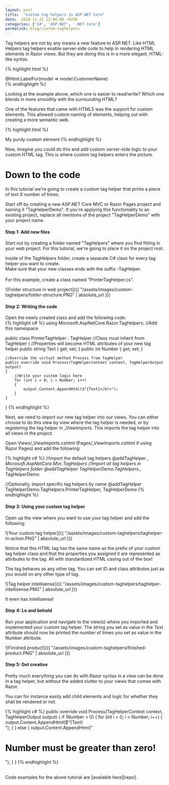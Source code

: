 ```yaml
---
layout: post
title:  "Custom tag helpers in ASP.NET Core"
date:  2018-11-21 12:00:00 +0200
categories: ['C#', 'ASP.NET', '.NET Core']
permalink: blog/custom-taghelpers
---
```


Tag helpers are not by any means a new feature to ASP.NET. Like HTML Helpers tag helpers enable
server-side code to help in rendering HTML elements in Razor views. But they are doing this is 
in a more elegant, HTML-like syntax.

{% highlight html %}
    <div>
        <div>
            <div>
		<!-- These two lines do the same thing -->
                @Html.LabelFor(model => model.CustomerName) <!-- HTML helper -->
                <label asp-for="CustomerName"/> <!-- Tag helper -->
            </div>
        </div>
    </div>
{% endhighlight %}

Looking at the example above, which one is easier to read/write? Which one blends in more smoothly with
the surrounding HTML?

One of the features that came with HTML5 was the support for custom elements. This allowed
custom naming of elements, helping out with creating a more semantic web.

{% highlight html %}
<!-- Custom HTML element tag, by default behaving like an inline element -->
<myelement>My purdy custom element</myelement>
{% endhighlight %}

Now, imagine you could do this and add custom server-side logic to your custom HTML tag. This is where
custom tag helpers enters the picture.

<h1>Down to the code</h1>

In this tutorial we're going to create a custom tag helper that prints a piece of text X number of times.

Start off by creating a new ASP.NET Core MVC or Razor Pages project and naming it "TagHelperDemo". If you're applying this functionality
to an existing project, replace all mentions of the project "TagHelperDemo" with your project name.

<h4>Step 1: Add new files</h4>
Start out by creating a folder named "TagHelpers"  where you find fitting in your web project. For this 
tutorial, we're going to place it on the project root.

Inside of the TagHelpers folder, create a separate C# class for every tag helper you want to create.<br>
Make sure that your new classes ends with the suffix -TagHelper.<br><br>
For this example, create a class named "PrinterTagHelper.cs".

![Folder structure in web project]({{ "/assets/images/custom-taghelpers/folder-structure.PNG" | absolute_url }})

<h4>Step 2: Writing the code</h4>

Open the newly created class and add the following code:
<br>
{% highlight c# %}
using Microsoft.AspNetCore.Razor.TagHelpers; //Add this namespace

public class PrinterTagHelper : TagHelper //Class must inherit from TagHelper
{
    //Properties will become HTML attributes of your new tag helper
    public string Text { get; set; } 
    public int Number { get; set; } 
 
    //Override the virtual method Process from TagHelper
    public override void Process(TagHelperContext context, TagHelperOutput output)
    {
        //Write your custom logic here
        for (int i = 0; i < Number; i++)
        {
            output.Content.AppendHtml($"{Text}</br>");
        }
    }
}
{% endhighlight %}

Next, we need to import our new tag helper into our views. You can either choose to do this view by view
where the tag helper is needed, or by registering the tag helper in _ViewImports. This imports the tag helper
into all views in the project.

Open Views/_ViewImports.cshtml (Pages/_ViewImports.cshtml if using Razor Pages) and add the following:

{% highlight c# %}
//Import the default tag helpers
@addTagHelper *, Microsoft.AspNetCore.Mvc.TagHelpers 
//Import all tag helpers in TagHelpers folder
@addTagHelper TagHelperDemo.TagHelpers.*, TagHelperDemo

//Optionally, import specific tag helpers by name
@addTagHelper TagHelperDemo.TagHelpers.PrinterTagHelper, TagHelperDemo
{% endhighlight %}

<h4>Step 3: Using your custom tag helper</h4>

Open up the view where you want to use your tag helper and add the following:

![Your custom tag helper]({{ "/assets/images/custom-taghelpers/taghelper-in-action.PNG" | absolute_url }})

Notice that this HTML tag has the same name as the prefix of your custom tag helper class and that the 
properties you assigned it are represented as attributes to the tag. All with standardized HTML casing
out of the box!

The tag behaves as any other tag. You can set ID and class attributes just as you would on any other type
 of tag.

![Tag helper intellisense]({{ "/assets/images/custom-taghelpers/taghelper-intellisense.PNG" | absolute_url }})

It even has intellisense!

<h4 class="bold-headline">Step 4: Lo and behold</h4>

Run your application and navigate to the view(s) where you imported and implemented your custom tag helper.
The string you set as value in the Text attribute should now be printed the number of times you set as value
in the Number attribute.

![Finished product]({{ "/assets/images/custom-taghelpers/finished-product.PNG" | absolute_url }})

<h4 class="bold-headline">Step 5: Get creative</h4>

Pretty much everything you can do with Razor syntax in a view can be done in a tag helper, but without the added
clutter to your views that comes with Razor. 

You can for instance easily add child elements and logic for whether they shall be rendered or not.

{% highlight c# %}
public override void Process(TagHelperContext context, TagHelperOutput output)
{
    if (Number > 0)
    {
        for (int i = 0; i < Number; i++)
        {
            output.Content.AppendHtml($"{Text}</br>");
        }
    }
    else
    {
        output.Content.AppendHtml("<h1>Number must be greater than zero!</h1>");
    }
}
{% endhighlight %}

<br>
Code examples for the above tutorial are [available here][repo].

[repo]: https://github.com/lordpansar/customtaghelpers/